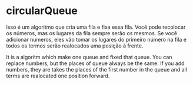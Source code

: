 # circularQueue

Isso é um algoritmo que cria uma fila e fixa essa fila.
Você pode recolocar os números, mas os lugares da fila sempre serão os mesmos.
Se você adicionar numeros, eles vão tomar os lugares do primeiro número na fila e todos os termos serão realocados uma posição à frente.

It is a algoritm which make one queue and fixed that queue.
You can replace numbers, but the places of queue always be the same.
If you add numbers, they are takes the places of the first number in the queue and all terms are realocated one position forward.
